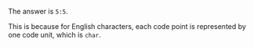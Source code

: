 The answer is `5:5`.

This is because for English characters, each code point is represented by one code unit, which is `char`.